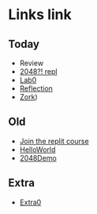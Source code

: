 # Links link

## Today
* Review
* [2048?! repl](https://replit.com/team/CS9-Block7-2223/2048)
* [Lab0](https://replit.com/team/CS9-Block7-2223/Lab0AreaCalc)
* [Reflection](https://forms.gle/7hWEe92mBypGUFGi9)
* [Zork](http://www.web-adventures.org/cgi-bin/webfrotz?s=ZorkDungeon))

## Old
* [Join the replit course](https://replit.com/teams/join/jlplrljckmbtglcgmgswxiqjodhlokvf-CS9-Block7-2223)
* [HelloWorld](https://replit.com/team/CS9-Block7-2223/HelloWorld)
* [2048Demo](https://replit.com/@mrDonoghue/demo)

## Extra
* [Extra0](https://replit.com/team/CS9-Block7-2223/Lab0AreaCalc)